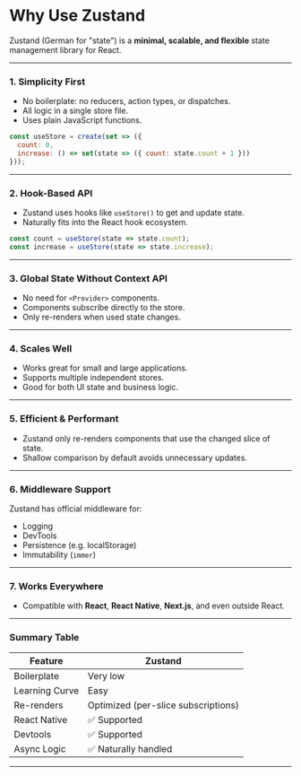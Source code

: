 # Why Use Zustand

Zustand (German for "state") is a **minimal, scalable, and flexible** state management library for React. 


---

### 1. Simplicity First

- No boilerplate: no reducers, action types, or dispatches.
- All logic in a single store file.
- Uses plain JavaScript functions.

```js
const useStore = create(set => ({
  count: 0,
  increase: () => set(state => ({ count: state.count + 1 }))
}));
```

---

### 2. Hook-Based API

- Zustand uses hooks like `useStore()` to get and update state.
- Naturally fits into the React hook ecosystem.

```js
const count = useStore(state => state.count);
const increase = useStore(state => state.increase);
```

---

### 3. Global State Without Context API

- No need for `<Provider>` components.
- Components subscribe directly to the store.
- Only re-renders when used state changes.

---

### 4. Scales Well

- Works great for small and large applications.
- Supports multiple independent stores.
- Good for both UI state and business logic.

---

### 5. Efficient & Performant

- Zustand only re-renders components that use the changed slice of state.
- Shallow comparison by default avoids unnecessary updates.

---

### 6. Middleware Support

Zustand has official middleware for:

- Logging
- DevTools
- Persistence (e.g. localStorage)
- Immutability (`immer`)

---

### 7. Works Everywhere

- Compatible with **React**, **React Native**, **Next.js**, and even outside React.

---

### Summary Table

| Feature         | Zustand                             |
|----------------|--------------------------------------|
| Boilerplate     | Very low                            |
| Learning Curve  | Easy                                |
| Re-renders      | Optimized (per-slice subscriptions) |
| React Native    | ✅ Supported                        |
| Devtools        | ✅ Supported                        |
| Async Logic     | ✅ Naturally handled                |

---
